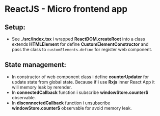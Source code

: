# ReactJS - Micro frontend app

## Setup:

- See **./src/index.tsx** i wrapped **ReactDOM.createRoot** into a class extends **HTMLElement** for define **CustomElementConstructor** and pass the class to `customElements.define` for register web component.

## State management:

- In constructor of web component class i define **counterUpdater** for update state from global state. Because if i use **Rxjs** inner React App it will memory leak by rerender.
- In **connectedCallback** function i subscribe **windowStore.counter$** observable.
- In **disconnectedCallback** function i unsubscribe **windowStore.counter$** observable for avoid memory leak.
